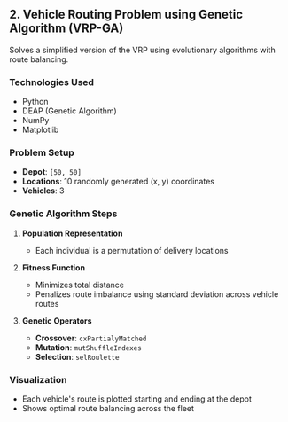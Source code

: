 ## 2. Vehicle Routing Problem using Genetic Algorithm (VRP-GA)

Solves a simplified version of the VRP using evolutionary algorithms with route balancing.

###  Technologies Used

- Python
- DEAP (Genetic Algorithm)
- NumPy
- Matplotlib

###  Problem Setup

- **Depot**: `[50, 50]`  
- **Locations**: 10 randomly generated (x, y) coordinates  
- **Vehicles**: 3

###  Genetic Algorithm Steps

1. **Population Representation**  
   - Each individual is a permutation of delivery locations

2. **Fitness Function**  
   - Minimizes total distance  
   - Penalizes route imbalance using standard deviation across vehicle routes

3. **Genetic Operators**
   - **Crossover**: `cxPartialyMatched`
   - **Mutation**: `mutShuffleIndexes`
   - **Selection**: `selRoulette`

###  Visualization

- Each vehicle's route is plotted starting and ending at the depot
- Shows optimal route balancing across the fleet
